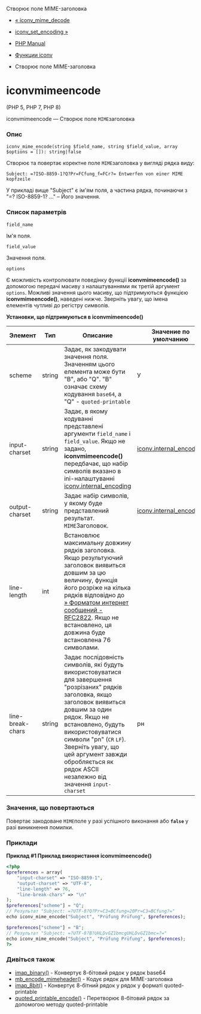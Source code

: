 Створює поле MIME-заголовка

-   [« iconv\_mime\_decode](function.iconv-mime-decode.html)
    
-   [iconv\_set\_encoding »](function.iconv-set-encoding.html)
    
-   [PHP Manual](index.html)
    
-   [Функции iconv](ref.iconv.html)
    
-   Створює поле MIME-заголовка
    

# iconvmimeencode

(PHP 5, PHP 7, PHP 8)

iconvmimeencode — Створює поле `MIME`заголовка

### Опис

```methodsynopsis
iconv_mime_encode(string $field_name, string $field_value, array $options = []): string|false
```

Створює та повертає коректне поле `MIME`заголовка у вигляді рядка виду:

```
Subject: =?ISO-8859-1?Q?Pr=FCfung_f=FCr?= Entwerfen von einer MIME kopfzeile
```

У прикладі вище "Subject" є ім'ям поля, а частина рядка, починаючи з "=? ​​ISO-8859-1? ..." – Його значення.

### Список параметрів

`field_name`

Ім'я поля.

`field_value`

Значення поля.

`options`

Є можливість контролювати поведінку функції **iconvmimeencode()** за допомогою передачі масиву з налаштуваннями як третій аргумент `options`. Можливі значення цього масиву, що підтримуються функцією **iconvmimeencode()**, наведені нижче. Зверніть увагу, що імена елементів чутливі до регістру символів.

**Установки, що підтримуються в **iconvmimeencode()****

| Элемент | Тип | Описание | Значение по умолчанию | Пример |
| --- | --- | --- | --- | --- |
| scheme | string | Задає, як закодувати значення поля. Значенням цього елемента може бути "B", або "Q". "B" означає схему кодування `base64`, а "Q" - `quoted-printable` | У | У |
| input-charset | string | Задає, в якому кодуванні представлені аргументи `field_name` і `field_value`. Якщо не задано, **iconvmimeencode()** передбачає, що набір символів вказано в ini-налаштуванні [iconv.internal\_encoding](iconv.configuration.html) | [iconv.internal\_encoding](iconv.configuration.html) | ISO-8859-1 |
| output-charset | string | Задає набір символів, у якому буде представлений результат. `MIME`Заголовок. | [iconv.internal\_encoding](iconv.configuration.html) | UTF-8 |
| line-length | int | Встановлює максимальну довжину рядків заголовка. Якщо результуючий заголовок виявиться довшим за цю величину, функція його розріже на кілька рядків відповідно до [» Форматом интернет сообщений - RFC2822](http://www.faqs.org/rfcs/rfc2822). Якщо не встановлено, ця довжина буде встановлена ​​76 символами. |  |  |
| line-break-chars | string | Задає послідовність символів, які будуть використовуватися для завершення "розрізаних" рядків заголовка, якщо заголовок виявиться довшим за один рядок. Якщо не встановлено, будуть використовуватися символи "рn" (`CR` `LF`). Зверніть увагу, що цей аргумент завжди обробляється як рядок ASCII незалежно від значення `input-charset` | рн | н |

### Значення, що повертаються

Повертає закодоване `MIME`поле у ​​разі успішного виконання або **`false`** у разі виникнення помилки.

### Приклади

**Приклад #1 Приклад використання **iconvmimeencode()****

```php
<?php
$preferences = array(
    "input-charset" => "ISO-8859-1",
    "output-charset" => "UTF-8",
    "line-length" => 76,
    "line-break-chars" => "\n"
);
$preferences["scheme"] = "Q";
// Результат "Subject: =?UTF-8?Q?Pr=C3=BCfung=20Pr=C3=BCfung?="
echo iconv_mime_encode("Subject", "Prüfung Prüfung", $preferences);

$preferences["scheme"] = "B";
// Результат "Subject: =?UTF-8?B?UHLDvGZ1bmcgUHLDvGZ1bmc=?="
echo iconv_mime_encode("Subject", "Prüfung Prüfung", $preferences);
?>
```

### Дивіться також

-   [imap\_binary()](function.imap-binary.html) - Конвертує 8-бітовий рядок у рядок base64
-   [mb\_encode\_mimeheader()](function.mb-encode-mimeheader.html) - Кодує рядок для MIME-заголовка
-   [imap\_8bit()](function.imap-8bit.html) - Конвертує 8-бітний рядок у рядок у форматі quoted-printable
-   [quoted\_printable\_encode()](function.quoted-printable-encode.html) - Перетворює 8-бітовий рядок за допомогою методу quoted-printable